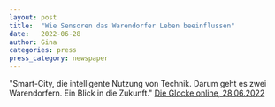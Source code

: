 ```yaml
---
layout: post
title:  "Wie Sensoren das Warendorfer Leben beeinflussen"
date:   2022-06-28
author: Gina
categories: press
press_category: newspaper
---
```

"Smart-City, die intelligente Nutzung von Technik. Darum geht es zwei Warendorfern. Ein Blick in die Zukunft."
<a href="https://www.die-glocke.de/kreis-warendorf/warendorf/artikel/wie-sensoren-das-warendorfer-leben-beeinflussen-1656419585">Die Glocke online, 28.06.2022</a>

